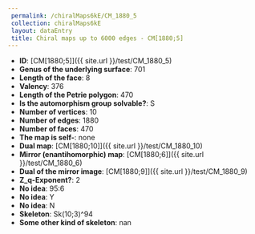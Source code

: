 ```yaml
--- 
 permalink: /chiralMaps6kE/CM_1880_5 
 collection: chiralMaps6kE
 layout: dataEntry
 title: Chiral maps up to 6000 edges - CM[1880;5]
---
```


- **ID**: [CM[1880;5]]({{ site.url }}/test/CM_1880_5)
- **Genus of the underlying surface**: 701
- **Length of the face**: 8
- **Valency**: 376
- **Length of the Petrie polygon**: 470
- **Is the automorphism group solvable?**: S
- **Number of vertices**: 10
- **Number of edges**: 1880
- **Number of faces**: 470
- **The map is self-**: none
- **Dual map**: [CM[1880;10]]({{ site.url }}/test/CM_1880_10)
- **Mirror (enantihomorphic) map**: [CM[1880;6]]({{ site.url }}/test/CM_1880_6)
- **Dual of the mirror image**: [CM[1880;9]]({{ site.url }}/test/CM_1880_9)
- **Z_q-Exponent?**: 2
- **No idea**:  95:6
- **No idea**: Y
- **No idea**: N
- **Skeleton**: Sk(10;3)^94
- **Some other kind of skeleton**: nan
